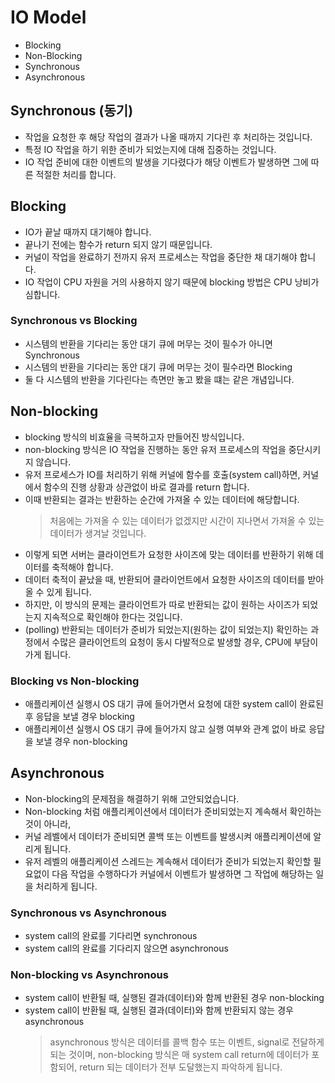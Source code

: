# IO Model
* Blocking
* Non-Blocking
* Synchronous
* Asynchronous 

## Synchronous (동기)
* 작업을 요청한 후 해당 작업의 결과가 나올 때까지 기다린 후 처리하는 것입니다.
* 특정 IO 작업을 하기 위한 준비가 되었는지에 대해 집중하는 것입니다.
* IO 작업 준비에 대한 이벤트의 발생을 기다렸다가 해당 이벤트가 발생하면 그에 따른 적절한 처리를 합니다.

## Blocking
* IO가 끝날 때까지 대기해야 합니다.
* 끝나기 전에는 함수가 return 되지 않기 때문입니다.
* 커널이 작업을 완료하기 전까지 유저 프로세스는 작업을 중단한 채 대기해야 합니다.
* IO 작업이 CPU 자원을 거의 사용하지 않기 때문에 blocking 방법은 CPU 낭비가 심합니다.

### Synchronous vs Blocking
* 시스템의 반환을 기다리는 동안 대기 큐에 머무는 것이 필수가 아니면 Synchronous
* 시스템의 반환을 기다리는 동안 대기 큐에 머무는 것이 필수라면 Blocking
* 둘 다 시스템의 반환을 기다린다는 측면만 놓고 봤을 떄는 같은 개념입니다.

## Non-blocking
* blocking 방식의 비효율을 극복하고자 만들어진 방식입니다.
* non-blocking 방식은 IO 작업을 진행하는 동안 유저 프로세스의 작업을 중단시키지 않습니다.
* 유저 프로세스가 IO를 처리하기 위해 커널에 함수를 호출(system call)하면, 커널에서 함수의 진행 상황과 상관없이 바로 결과를 return 합니다.
* 이때 반환되는 결과는 반환하는 순간에 가져올 수 있는 데이터에 해당합니다.
    >처음에는 가져올 수 있는 데이터가 없겠지만 시간이 지나면서 가져올 수 있는 데이터가 생겨날 것입니다.
* 이렇게 되면 서버는 클라이언트가 요청한 사이즈에 맞는 데이터를 반환하기 위해 데이터를 축적해야 합니다.
* 데이터 축적이 끝났을 때, 반환되어 클라이언트에서 요청한 사이즈의 데이터를 받아올 수 있게 됩니다.
* 하지만, 이 방식의 문제는 클라이언트가 따로 반환되는 값이 원하는 사이즈가 되었는지 지속적으로 확인해야 한다는 것입니다.
* (polling) 반환되는 데이터가 준비가 되었는지(원하는 값이 되었는지) 확인하는 과정에서 수많은 클라이언트의 요청이 동시 다발적으로 발생할 경우, CPU에 부담이 가게 됩니다.

### Blocking vs Non-blocking
* 애플리케이션 실행시 OS 대기 큐에 들어가면서 요청에 대한 system call이 완료된 후 응답을 보낼 경우 blocking
* 애플리케이션 실행시 OS 대기 큐에 들어가지 않고 실행 여부와 관계 없이 바로 응답을 보낼 경우 non-blocking

## Asynchronous
* Non-blocking의 문제점을 해결하기 위해 고안되었습니다.
* Non-blocking 처럼 애플리케이션에서 데이터가 준비되었는지 계속해서 확인하는 것이 아니라,
* 커널 레벨에서 데이터가 준비되면 콜백 또는 이벤트를 발생시켜 애플리케이션에 알리게 됩니다.
* 유저 레벨의 애플리케이션 스레드는 계속해서 데이터가 준비가 되었는지 확인할 필요없이 다음 작업을 수행하다가 커널에서 이벤트가 발생하면 그 작업에 해당하는 일을 처리하게 됩니다.

### Synchronous vs Asynchronous
* system call의 완료를 기다리면 synchronous
* system call의 완료를 기다리지 않으면 asynchronous

### Non-blocking vs Asynchronous
* system call이 반환될 때, 실행된 결과(데이터)와 함께 반환된 경우 non-blocking
* system call이 반환될 때, 실행된 결과(데이터)와 함께 반환되지 않는 경우 asynchronous
    > asynchronous 방식은 데이터를 콜백 함수 또는 이벤트, signal로 전달하게 되는 것이며,
    non-blocking 방식은 매 system call return에 데이터가 포함되어, return 되는 데이터가 전부 도달했는지 파악하게 됩니다.  
